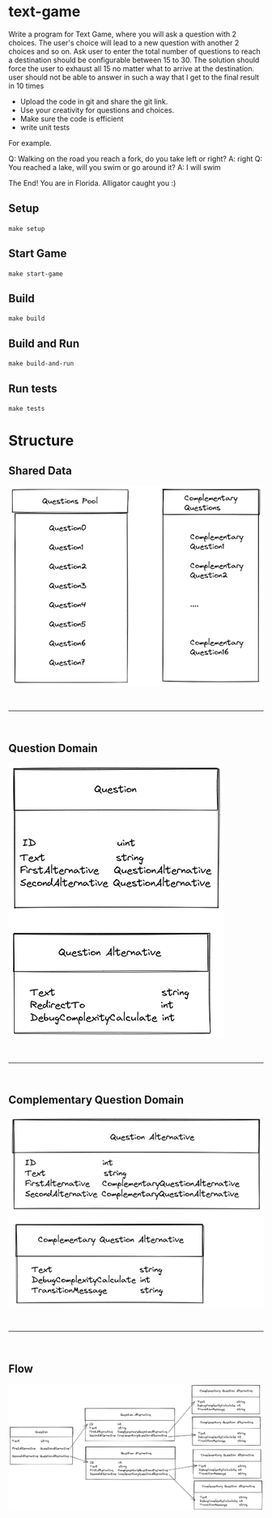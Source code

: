 # text-game

Write a program for Text Game, where you will ask a question with 2 choices. The user's choice will lead to a new question with another 2 choices and so on. 
Ask user to enter the total number of questions to reach a destination should be configurable between 15 to 30. The solution should force the user to exhaust all 15 no matter what to arrive at the destination. user should not be able to answer in such a way that I get to the final result in 10 times

- Upload the code in git and share the git link.
- Use your creativity for questions and choices.
- Make sure the code is efficient 
- write unit tests


For example.

Q: Walking on the road you reach a fork, do you take left or right?
A: right
Q: You reached a lake, will you swim or go around it?
A: I will swim

The End! You are in Florida. Alligator caught you :)

## Setup

`make setup`

## Start Game

`make start-game`

## Build

`make build`

## Build and Run

`make build-and-run`

## Run tests

`make tests`

# Structure

## Shared Data

![SharedData](doc/shared_data.png)

<br><hr><br>

## Question Domain

![QuestionDomain](doc/quetion_domain.png)

<br><hr><br>

## Complementary Question Domain

![ComplementaryQuestionDomain](doc/complementary_question.png)

<br><hr><br>
## Flow

![Flow](doc/flow.png)
